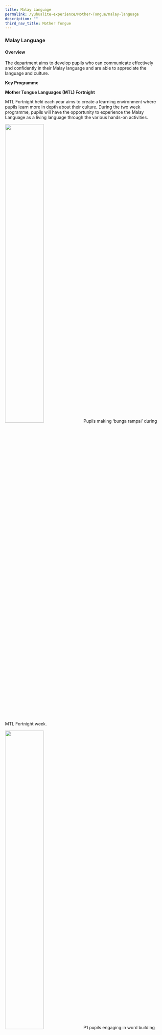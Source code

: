 ```yaml
---
title: Malay Language
permalink: /yuhualite-experience/Mother-Tongue/malay-language
description: ""
third_nav_title: Mother Tongue
---
```

### Malay Language

#### Overview

The department aims to develop pupils who can communicate effectively and confidently in their Malay language and are able to appreciate the language and culture.

**Key Programme**

**Mother Tongue Languages (MTL) Fortnight**

MTL Fortnight held each year aims to create a learning environment where pupils learn more in depth about their culture. During the two week programme, pupils will have the opportunity to experience the Malay Language as a living language through the various hands-on activities.

<img src="/images/mtl1.png" 
     style="width:50%"> Pupils making ‘bunga rampai’ during MTL Fortnight week.
		 
<img src="/images/mtl2.png" 
     style="width:50%"> P1 pupils engaging in word building activity.

<img src="/images/mtl3.png" 
     style="width:50%"> P5 pupils doing batik painting. 

**Conversational Malay Language**

The Conversational Malay Programme is conducted in school for non-Malay pupils who are interested in learning Malay language and culture. Through this programme, pupils will be able to converse in simple everyday Malay Language. This programme will also help pupils to enhance their rapport with Malay-speaking friends.

**Structured Reading Programme**

The aim of the structured reading programme is to develop pupils’ interests and reading habits as well as to increase student awareness and appreciation of their own culture. Through extensive reading, the pupils will be able to master the language and broaden their vocabulary. Suitable reading materials and activities are selected to enhance their learning of the language.

<img src="/images/mtl4.png" 
     style="width:50%"> Promoting the love for reading Malay language book.

<img src="/images/mtl5.png" 
     style="width:50%"> Pupils reading Mari Membaca magazine.
		 
**Internal and External Competitions**

Internal competitions are conducted during the Mother Tongue Fortnight Week. Pupils can showcase their talents through these competitions. These competitions also provide additional opportunities for all pupils to further strengthen their language abilities

Aside from the school-based competition, pupils are also encouraged to participate in external competitions. This will help pupils to build up their confidence and contribute to their repertoire of experiences.

<img src="/images/mtl6.png" 
     style="width:50%">

<img src="/images/mtl7.png" 
     style="width:50%"> Winners of the 2021 Writing Competition, “Saya Boleh Mengarang”.

<img src="/images/mtl8.png" 
     style="width:50%"> Winners of the 2021 P1 Singing Competition 

**Leveraging on ICT to Promote Joy of Learning**

Pupils are exposed to application tools such as ‘ChatterPix’ and ‘Flipgrid’ to record their experiences and responses based on topics assigned to them. Pupils explore their creativity as they personalise and design their submissions through these application tools. ICT-based lessons such as this allows pupils to build their confidence and interest to converse in Malay Language.

<img src="/images/mtl9.png" 
     style="width:50%"> Pupil recording his responses using ChatterPix, an application which allows users to animate pictures.

<img src="/images/mtl10.png" 
     style="width:50%"> Pupil recording his responses using Flipgrid, a video recording tool which allows users to add emoji, text and background.

**Effective Questioning to Develop Critical Thinking Skills**

To promote critical thinking, teachers incorporate Elements of Thought (EOT) in their lessons. Through meaningful conversations and quality questioning, pupils’ critical thinking skills are deepened. This approach also allows students to build their vocabulary and confidence to converse in Malay Language.

<img src="/images/mtl11.png" 
     style="width:50%"> Elements of Thought (translated in Malay Language)

<img src="/images/mtl12.png" 
     style="width:50%"> Teacher engaging in quality questioning during Malay Language lesson.

<img src="/images/mtl13.png" 
     style="width:50%"> Pupils participating actively in classroom discussions.